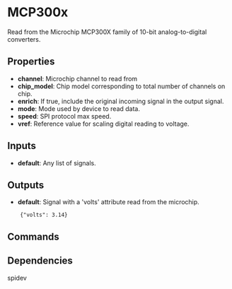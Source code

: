 MCP300x
=======
Read from the Microchip MCP300X family of 10-bit analog-to-digital converters.

Properties
----------
- **channel**: Microchip channel to read from
- **chip_model**: Chip model corresponding to total number of channels on chip.
- **enrich**: If true, include the original incoming signal in the output signal.
- **mode**: Mode used by device to read data.
- **speed**: SPI protocol max speed.
- **vref**: Reference value for scaling digital reading to voltage.

Inputs
------
- **default**: Any list of signals.

Outputs
-------
- **default**: Signal with a 'volts' attribute read from the microchip.
```
    {"volts": 3.14}
```

Commands
--------

Dependencies
------------
spidev
